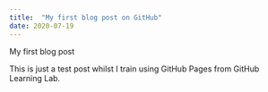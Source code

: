```yaml
---
title:  "My first blog post on GitHub"
date: 2020-07-19
---
```


My first blog post

This is just a test post whilst I train using GitHub Pages from GitHub Learning Lab.
